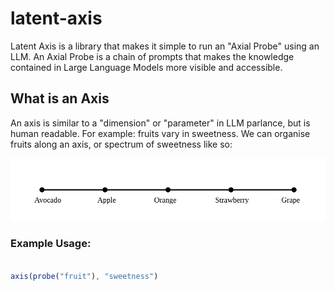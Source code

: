 # latent-axis
Latent Axis is a library that makes it simple to run an "Axial Probe" using an LLM. An Axial Probe is a chain of prompts that makes the knowledge contained in Large Language Models more visible and accessible.

## What is an Axis
An axis is similar to a "dimension" or "parameter" in LLM parlance, but is human readable. For example: fruits vary in sweetness. We can organise fruits along an axis, or spectrum of sweetness like so:

![image](./axis.svg)


### Example Usage:
```js

axis(probe("fruit"), "sweetness")
